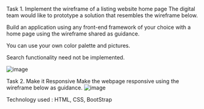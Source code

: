 Task 1. Implement the wireframe of a listing website home page
The digital team would like to prototype a solution that resembles the wireframe below.

Build an application using any front-end framework of your choice with a home page using the wireframe shared as guidance.

You can use your own color palette and pictures.

Search functionality need not be implemented.

![image](https://github.com/Seema-Devi/Mission0/assets/160100069/ff55645c-07f7-4326-9290-f1fa55781ef1)

Task 2. Make it Responsive
Make the webpage responsive using the wireframe below as guidance.
![image](https://github.com/Seema-Devi/Mission0/assets/160100069/c42607bf-1492-4dcc-aa25-1d6cabc2d3cc)


Technology used :
HTML, CSS, BootStrap
